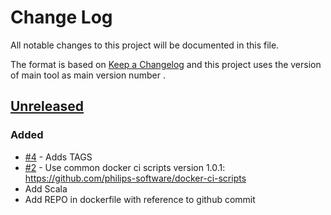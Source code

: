 # Change Log
All notable changes to this project will be documented in this file.

The format is based on [Keep a Changelog](http://keepachangelog.com/)
and this project uses the version of main tool as main version number .

## [Unreleased]

### Added
- [#4] - Adds TAGS
- [#2] - Use common docker ci scripts version 1.0.1: https://github.com/philips-software/docker-ci-scripts
- Add Scala
- Add REPO in dockerfile with reference to github commit

[#4]: https://github.com/philips-software/scala/issues/4
[#2]: https://github.com/philips-software/scala/issues/2
[Unreleased]: https://github.com/philips-software/scala
